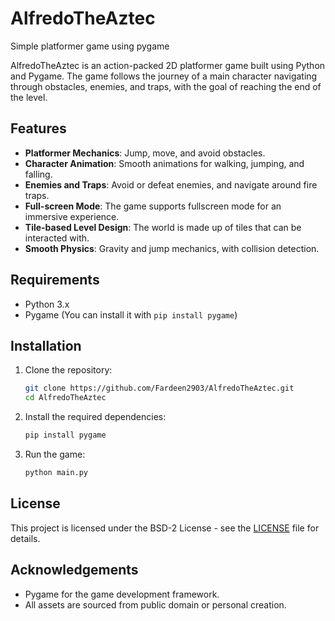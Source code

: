 # AlfredoTheAztec
Simple platformer game using pygame

AlfredoTheAztec is an action-packed 2D platformer game built using Python and Pygame. The game follows the journey of a main character navigating through obstacles, enemies, and traps, with the goal of reaching the end of the level.

## Features
- **Platformer Mechanics**: Jump, move, and avoid obstacles.
- **Character Animation**: Smooth animations for walking, jumping, and falling.
- **Enemies and Traps**: Avoid or defeat enemies, and navigate around fire traps.
- **Full-screen Mode**: The game supports fullscreen mode for an immersive experience.
- **Tile-based Level Design**: The world is made up of tiles that can be interacted with.
- **Smooth Physics**: Gravity and jump mechanics, with collision detection.

## Requirements

- Python 3.x
- Pygame (You can install it with `pip install pygame`)

## Installation

1. Clone the repository:
   ```bash
   git clone https://github.com/Fardeen2903/AlfredoTheAztec.git
   cd AlfredoTheAztec
   ```

2. Install the required dependencies:
   ```bash
   pip install pygame
   ```

3. Run the game:
   ```bash
   python main.py
   ```

## License

This project is licensed under the BSD-2 License - see the [LICENSE](LICENSE) file for details.

## Acknowledgements

- Pygame for the game development framework.
- All assets are sourced from public domain or personal creation.
